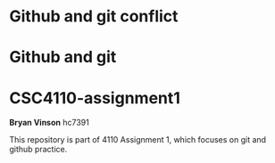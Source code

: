 
# Github and git conflict

# Github and git

# CSC4110-assignment1

**Bryan Vinson**
hc7391

This repository is part of 4110 Assignment 1, which focuses on git and github practice.

